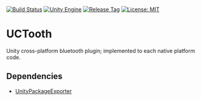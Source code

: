 [![Build Status](https://travis-ci.com/jcs090218/UCTooth.svg?branch=master)](https://travis-ci.com/jcs090218/UCTooth)
[![Unity Engine](https://img.shields.io/badge/Unity%20Engine-2020.1.0f1-blue.svg)](https://unity3d.com/get-unity/download/archive)
[![Release Tag](https://img.shields.io/github/tag/jcs090218/UCTooth.svg?label=release)](https://github.com/jcs090218/UCTooth/releases/latest)
[![License: MIT](https://img.shields.io/badge/License-MIT-yellow.svg)](https://opensource.org/licenses/MIT)

# UCTooth

Unity cross-platform bluetooth plugin; implemented to each native platform code.

## Dependencies

* [UnityPackageExporter](https://github.com/jcs090218/UnityPackageExporter)
